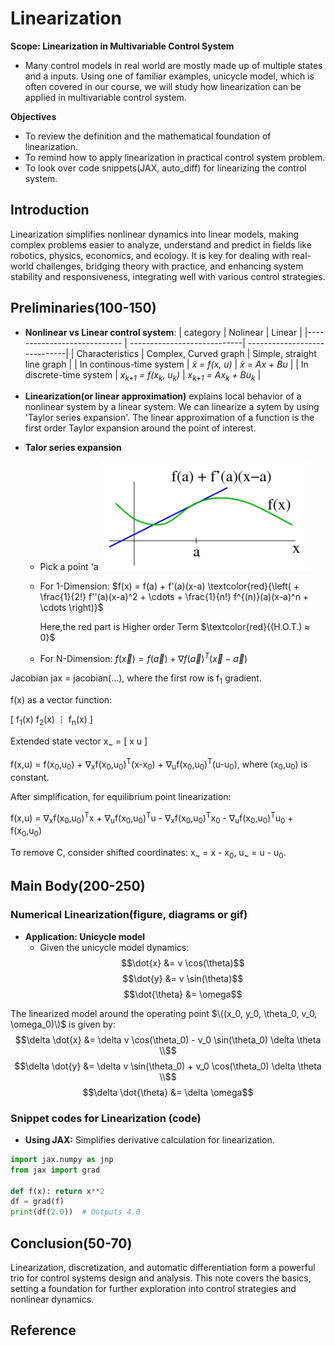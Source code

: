 # Linearization

**Scope: Linearization in Multivariable Control System** 
- Many control models in real world are mostly made up of multiple states and a inputs. Using one of familiar examples, unicycle model, which is often covered in our course, we will study how linearization can be applied in multivariable control system.

**Objectives**
- To review the definition and the mathematical foundation of linearization.
- To remind how to apply linearization in practical control system problem.
- To look over code snippets(JAX, auto_diff) for linearizing the control system.

## Introduction
Linearization simplifies nonlinear dynamics into linear models, making complex problems easier to analyze, understand and predict in fields like robotics, physics, economics, and ecology. It is key for dealing with real-world challenges, bridging theory with practice, and enhancing system stability and responsiveness, integrating well with various control strategies.


## Preliminaries(100-150)
- **Nonlinear vs Linear control system**:
  |          category             |           Nolinear          |         Linear               |
  |----------------------------   | ----------------------------| -----------------------------|
  |       Characteristics         |   Complex, Curved graph     |  Simple, straight line graph |
  |   In continous-time system    |      <i>ẋ = f(x, u)</i>     |      <i>ẋ = Ax + Bu</i>      |
  |   In discrete-time system     |     <i>x<sub>k+1</sub> = f(x<sub>k</sub>, u<sub>k</sub>)</i> | <i>x<sub>k+1</sub> = Ax<sub>k</sub> + Bu<sub>k</sub></i> |
  
- **Linearization(or linear approximation)** explains local behavior of a nonlinear system by a linear system. We can linearize a sytem by using 'Taylor series expansion'. The linear approximation of a function is the first order Taylor expansion around the point of interest.

- **Talor series expansion**
  - Pick a point 'a
  ![alt text](figs/eom_linearization.PNG "Title")
  - For 1-Dimension: $f(x) = f(a) + f'(a)(x-a) \textcolor{red}{\left( + \frac{1}{2!} f''(a)(x-a)^2 + \cdots + \frac{1}{n!} f^{(n)}(a)(x-a)^n + \cdots \right)}$
    
    Here,the red part is Higher order Term $\textcolor{red}{(H.O.T.) ≈ 0}$
  - For N-Dimension: $f(\vec{x}) = f(\vec{a}) + \nabla f(\vec{a})^{T} (\vec{x} - \vec{a})$


<p>Jacobian jax = jacobian(…), where the first row is f<sub>1</sub> gradient.</p>

<p>f(x) as a vector function:</p>
<p>[ f<sub>1</sub>(x) f<sub>2</sub>(x) ⋮ f<sub>n</sub>(x) ]</p>

<p>Extended state vector x<sub>~</sub> = [ x u ]</p>

<p>f(x,u) = f(x<sub>0</sub>,u<sub>0</sub>) + ∇<sub>x</sub>f(x<sub>0</sub>,u<sub>0</sub>)<sup>T</sup>(x-x<sub>0</sub>) + ∇<sub>u</sub>f(x<sub>0</sub>,u<sub>0</sub>)<sup>T</sup>(u-u<sub>0</sub>), where (x<sub>0</sub>,u<sub>0</sub>) is constant.</p>

<p>After simplification, for equilibrium point linearization:</p>
<p>f(x,u) = ∇<sub>x</sub>f(x<sub>0</sub>,u<sub>0</sub>)<sup>T</sup>x + ∇<sub>u</sub>f(x<sub>0</sub>,u<sub>0</sub>)<sup>T</sup>u - ∇<sub>x</sub>f(x<sub>0</sub>,u<sub>0</sub>)<sup>T</sup>x<sub>0</sub> - ∇<sub>u</sub>f(x<sub>0</sub>,u<sub>0</sub>)<sup>T</sup>u<sub>0</sub> + f(x<sub>0</sub>,u<sub>0</sub>)</p>

<p>To remove C, consider shifted coordinates: x<sub>~</sub> = x - x<sub>0</sub>, u<sub>~</sub> = u - u<sub>0</sub>.</p>

## Main Body(200-250)

### Numerical Linearization(figure, diagrams or gif)
- **Application: Unicycle model**
  - Given the unicycle model dynamics:
     $$\dot{x} &= v \cos(\theta)$$
     $$\dot{y} &= v \sin(\theta)$$
     $$\dot{\theta} &= \omega$$

The linearized model around the operating point $\((x_0, y_0, \theta_0, v_0, \omega_0)\)$ is given by:
    $$\delta \dot{x} &= \delta v \cos(\theta_0) - v_0 \sin(\theta_0) \delta \theta \\$$
    $$\delta \dot{y} &= \delta v \sin(\theta_0) + v_0 \cos(\theta_0) \delta \theta \\$$
    $$\delta \dot{\theta} &= \delta \omega$$

### Snippet codes for Linearization (code)

- **Using JAX:** Simplifies derivative calculation for linearization.

```python
import jax.numpy as jnp
from jax import grad

def f(x): return x**2
df = grad(f)
print(df(2.0))  # Outputs 4.0
```
## Conclusion(50-70)
Linearization, discretization, and automatic differentiation form a powerful trio for control systems design and analysis. This note covers the basics, setting a foundation for further exploration into control strategies and nonlinear dynamics.

## Reference
